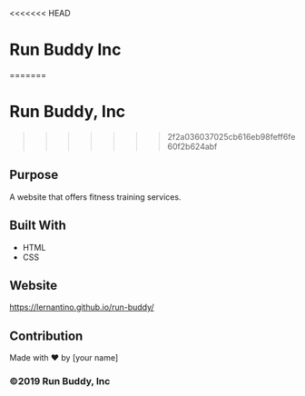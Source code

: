 <<<<<<< HEAD
# Run Buddy Inc
=======
# Run Buddy, Inc
>>>>>>> 2f2a036037025cb616eb98feff6fe60f2b624abf

## Purpose
A website that offers fitness training services. 

## Built With
* HTML
* CSS

## Website
https://lernantino.github.io/run-buddy/

## Contribution
Made with ❤️ by [your name]

### ©️2019 Run Buddy, Inc 
